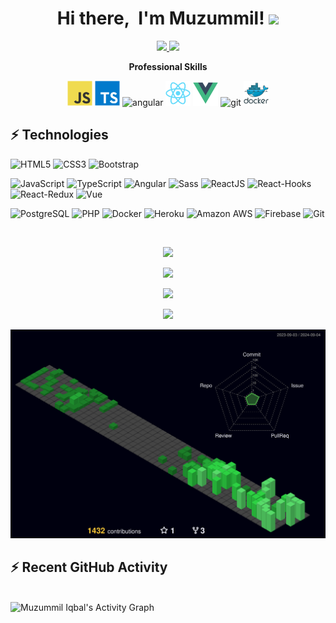 <!-- ### Hi there  -->

<h1 align="center">Hi there,&nbsp; I'm Muzummil! <img src="https://raw.githubusercontent.com/faizahmedfarooqui/faizahmedfarooqui/master/wave.gif" width="30px"></h1>

<p align="center">
 <a href="https://www.linkedin.com/in/muzummil-iqbal-67b92515b/" target="_blank">
  <img src="https://img.icons8.com/fluent/48/000000/linkedin.png" />
 </a>
  
 <a href="https://twitter.com/IqbalMuzummil" target="_blank">
  <img src="https://img.icons8.com/fluent/48/000000/twitter.png" />
 </a>
</p>

<p align="center"> 
 <strong>
  Professional Skills
  </strong>
</p>



<p align="center"> 
  <img src="https://raw.githubusercontent.com/devicons/devicon/master/icons/javascript/javascript-original.svg" alt="javascript" width="40" height="40" />
  <img src="https://raw.githubusercontent.com/devicons/devicon/master/icons/typescript/typescript-original.svg" alt="typescript" width="40" height="40" />
  <img src="https://img.shields.io/badge/Angular-DD0031?style=for-the-badge&logo=angular&logoColor=white" alt="angular" width="40" height="40" />
  <img src="https://raw.githubusercontent.com/devicons/devicon/master/icons/react/react-original.svg" alt="reactjs" width="40" height="40" />
  <img src="https://raw.githubusercontent.com/devicons/devicon/master/icons/vuejs/vuejs-original.svg" alt="vuejs" width="40" height="40" />
  <img src="https://raw.githubusercontent.com/jmnote/z-icons/master/svg/git.svg" alt="git" width="40" height="40" />
  <img src="https://raw.githubusercontent.com/devicons/devicon/master/icons/docker/docker-original-wordmark.svg" alt="docker" width="40" height="40" />
</p>

<!-- 👋
**muzummil/** is a ✨ _special_ ✨ repository because its `README.md` (this file) appears on your GitHub profile.

Here are some ideas to get you started:

- 🔭 I’m currently working on ...
- 🌱 I’m currently learning ...
- 👯 I’m looking to collaborate on ...
- 🤔 I’m looking for help with ...
- 💬 Ask me about ...
- 📫 How to reach me: ...
- 😄 Pronouns: ...
- ⚡ Fun fact: ...
-->



## ⚡ Technologies
![HTML5](https://img.shields.io/badge/-HTML5-E34F26?style=flat-square&logo=html5&logoColor=white)
![CSS3](https://img.shields.io/badge/-CSS3-1572B6?style=flat-square&logo=css3)
![Bootstrap](https://img.shields.io/badge/-Bootstrap-563D7C?style=flat-square&logo=bootstrap)

![JavaScript](https://img.shields.io/badge/-JavaScript-black?style=flat-square&logo=javascript)
![TypeScript](https://img.shields.io/badge/-TypeScript-007ACC?style=flat-square&logo=typescript)
![Angular](https://img.shields.io/badge/Angular-DD0031?style=for-the-badge&logo=angular&logoColor=white)
![Sass](https://img.shields.io/badge/-Sass-%23CC6699?style=flat-square&logo=sass&logoColor=ffffff)
![ReactJS](https://img.shields.io/badge/-React-black?style=flat-square&logo=react)
![React-Hooks](https://img.shields.io/badge/-React%20Hooks-black?style=flat-square&logo=react)
![React-Redux](https://img.shields.io/badge/-Redux-black?style=flat-square&logo=react)
![Vue](https://img.shields.io/badge/-Vue-black?style=flat-square&logo=vue)



![PostgreSQL](https://img.shields.io/badge/-PostgreSQL-black?style=flat-square&logo=PostgreSQL)
![PHP](https://img.shields.io/badge/-ruby-black?style=flat-square&logo=ruby)
![Docker](https://img.shields.io/badge/-Docker-black?style=flat-square&logo=docker)
![Heroku](https://img.shields.io/badge/-Heroku-430098?style=flat-square&logo=heroku)
![Amazon AWS](https://img.shields.io/badge/Amazon%20AWS-232F3E?style=flat-square&logo=amazon-aws)
![Firebase](https://img.shields.io/badge/-Firebase-black?style=flat-square&logo=firebase)
![Git](https://img.shields.io/badge/-Git-black?style=flat-square&logo=git)

<!-- ![Deno](https://img.shields.io/badge/-Deno-black?style=flat-square&logo=Deno) -->
<!-- ![Go](https://img.shields.io/badge/-Go-black?style=flat-square&logo=go) -->

<!-- ![GitHub](https://img.shields.io/badge/-GitHub-181717?style=flat-square&logo=github) -->
<!--![Git](https://img.shields.io/badge/-Git-%23F05032?style=flat-square&logo=git&logoColor=%23ffffff) -->
<!--![GitLab](https://img.shields.io/badge/-GitLab-FCA121?style=flat-square&logo=gitlab) -->
<!--![VS Code](https://img.shields.io/badge/-VSCode-%23007ACC?style=flat-square&logo=visual-studio-code) -->
<!-- ![BitBucket](https://img.shields.io/badge/-BitBucket-darkblue?style=flat-square&logo=bitbucket) -->
<!-- ![Jira](https://img.shields.io/badge/-jira-black?style=flat-square&logo=jira) -->
<!-- ![Trello](https://img.shields.io/badge/-Trello-black?style=flat-square&logo=trello) -->

<!-- ![CentOS](https://img.shields.io/badge/-Centos-black?style=flat-square&logo=centos) -->
<!-- ![Ubuntu](https://img.shields.io/badge/-Ubuntu-black?style=flat-square&logo=ubuntu) -->
<!-- ![Windows](https://img.shields.io/badge/-Windows-black?style=flat-square&logo=windows) -->
<!-- ![MacOS](https://img.shields.io/badge/-MacOS-black?style=flat-square&logo=MacOS) -->


<!-- Find out more about me and feel free to connect with me here: -->

<!-- ![](https://komarev.com/ghpvc/?username=muzummil) -->

</br>

<p align="center">
 <a href="#" alt="Languages">
  <img src="https://github-readme-stats.vercel.app/api/top-langs/?username=muzummil&layout=compact&theme=dark" />
 </a>
</p>

<p align="center">
 <a href="#" alt="Muzummil's github stats">
  <img src="https://github-readme-stats.vercel.app/api?username=muzummil&show_icons=true&count_private=true&theme=dark" />
 </a>

</p>

<!-- ![GitHub stats](https://github-readme-stats.vercel.app/api?username=muzummil&show_icons=true&count_private=true) -->

<p align="center">
 <a href="#" alt="Muzummil Iqbal's GitHub streak stats">
  <img src="https://github-readme-streak-stats.herokuapp.com/?user=muzummil&theme=dark&date_format=%5BY.%5Dn.j" />
 </a>
</p>

<p align="center">
 <a href="#" alt="Muzummil Iqbal's Treophies">
  <img src="https://github-profile-trophy.vercel.app/?username=muzummil&theme=monokai" />
 </a>
</p>

![](./profile-3d-contrib/profile-night-green.svg)


## ⚡ Recent GitHub Activity
<br/>
 <img alt="Muzummil Iqbal's Activity Graph" src="https://activity-graph.herokuapp.com/graph?username=muzummil&custom_title=Muzummil-Iqbal's%20Contribution%20Graph&bg_color=1F222E&color=F8D866&line=F85D7F&point=FFFFFF&hide_border=false" />
<br/>
